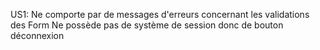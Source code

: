 US1:
	Ne comporte par de messages d'erreurs concernant les validations des Form
	Ne possède pas de système de session donc de bouton déconnexion